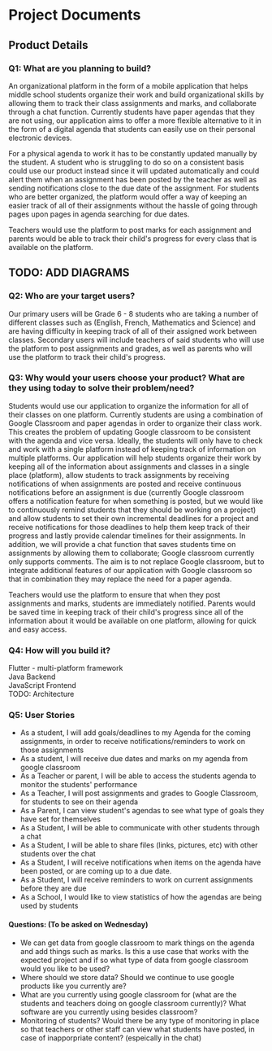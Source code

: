 # Project Documents

## Product Details

### Q1: What are you planning to build?
An organizational platform in the form of a mobile application that helps middle school students organize their work and build organizational skills by allowing them to track their class assignments and marks, and collaborate through a chat function. Currently students have paper agendas that they are not using, our application aims to offer a more flexible alternative to it in the form of a digital agenda that students can easily use on their personal electronic devices.  

For a physical agenda to work it has to be constantly updated manually by the student. A student who is struggling to do so on a consistent basis could use our product instead since it will updated automatically and could alert them when an assignment has been posted by the teacher as well as sending notifications close to the due date of the assignment. For students who are better organized, the platform would offer a way of keeping an easier track of all of their assignments without the hassle of going through pages upon pages in agenda searching for due dates.  

Teachers would use the platform to post marks for each assignment and parents would be able to track their child's progress for every class that is available on the platform.  

## TODO: ADD DIAGRAMS


### Q2: Who are your target users?
Our primary users will be Grade 6 - 8 students who are taking a number of different classes such as (English, French, Mathematics and Science) and are having difficulty in keeping track of all of their assigned work between classes. Secondary users will include teachers of said students who will use the platform to post assignments and grades, as well as parents who will use the platform to track their child's progress.  

### Q3: Why would your users choose your product? What are they using today to solve their problem/need?
Students would use our application to organize the information for all of their classes on one platform. Currently students are using a combination of Google Classroom and paper agendas in order to organize their class work. This creates the problem of updating Google classroom to be consistent with the agenda and vice versa. Ideally, the students will only have to check and work with a single platform instead of keeping track of information on multiple platforms. Our application will help students organize their work by keeping all of the information about assignments and classes in a single place (platform), allow students to track assignments by receiving notifications of when assignments are  posted and receive continuous notifications before an assignment is due (currently Google classroom offers a notification feature for when something is posted, but we would like to continuously remind students that they should be working on a project) and allow students to set their own incremental deadlines for a project and receive notifications for those deadlines to help them keep track of their progress and lastly provide calendar timelines for their assignments. In addition, we will provide a chat function that saves students time on assignments by allowing them to collaborate; Google classroom currently only supports comments. The aim is to not replace Google classroom, but to integrate additional features of our application with Google classroom so that in combination they may replace the need for a paper agenda.  

Teachers would use the platform to ensure that when they post assignments and marks, students are immediately notified. Parents would be saved time in keeping track of their child's progress since all of the information about it would be available on one platform, allowing for quick and easy access.  


### Q4: How will you build it?
Flutter - multi-platform framework  
Java Backend  
JavaScript Frontend  
TODO: Architecture  

### Q5: User Stories
* As a student, I will add goals/deadlines to my Agenda for the coming assignments, in order to receive notifications/reminders to work on those assignments   
* As a student, I will receive due dates and marks on my agenda from google classroom  
* As a Teacher or parent, I will be able to access the students agenda to monitor the students' performance   
* As a Teacher, I will post assignments and grades to Google Classroom, for students to see on their agenda  
* As a Parent, I can view student's agendas to see what type of goals they have set for themselves  
* As a Student, I will be able to communicate with other students through a chat  
* As a Student, I will be able to share files (links, pictures, etc) with other students over the chat   
* As a Student, I will receive notifications when items on the agenda have been posted, or are coming up to a due date.  
* As a Student, I will receive reminders to work on current assignments before they are due  
* As a School, I would like to view statistics of how the agendas are being used by students  




#### Questions: (To be asked on Wednesday)
* We can get data from google classroom to mark things on the agenda and add things such as marks. Is this a use case that works with the expected project and if so what type of data from google classroom would you like to be used?
* Where should we store data? Should we continue to use google products like you currently are?
* What are you currently using google classroom for (what are the students and teachers doing on google classroom currently)? What software are you currently using besides classroom?  
* Monitoring of students? Would there be any type of monitoring in place so that teachers or other staff can view what students have posted, in case of inapporpriate content? (espeically in the chat)
